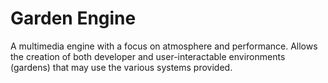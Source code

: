 # Garden Engine
A multimedia engine with a focus on atmosphere and performance. 
Allows the creation of both developer and user-interactable environments (gardens)
that may use the various systems provided.